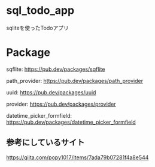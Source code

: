 # sql_todo_app

sqliteを使ったTodoアプリ

# Package
sqflite: https://pub.dev/packages/sqflite

path_provider: https://pub.dev/packages/path_provider

uuid: https://pub.dev/packages/uuid

provider: https://pub.dev/packages/provider

datetime_picker_formfield: https://pub.dev/packages/datetime_picker_formfield


## 参考にしているサイト

https://qiita.com/popy1017/items/7ada79b07281f4a8e544